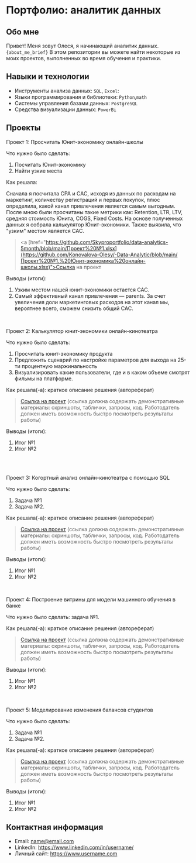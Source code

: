 # Портфолио: аналитик данных

## Обо мне 

Привет! Меня зовут Олеся, я начинающий аналитик данных. 
``{about_me_brief}``
В этом репозитории вы можете найти некоторые из моих проектов, выполненных во время обучения и практики.
<br>

## Навыки и технологии
- Инструменты анализа данных: ``SQL``, ``Excel``: 
- Языки программирования и библиотеки: ``Python``,``math`` 
- Системы управления базами данных: ``PostgreSQL``
- Средства визуализации данных: ``PowerBi``




## Проекты
<p> Проект 1: Просчитать Юнит-экономику онлайн-школы</p>
<p>Что нужно было сделать:<p>
<ol>
  <li>Посчитать Юнит-экономику</li>
  <li>Найти узкие места</li>
</ol>

<p>Как решала: 
<p>Сначала я посчитала CPA и CAC, исходя из данных по расходам на маркетинг, количеству регистраций и первых покупок, плюс определила, какой канал привлечения является самым выгодным. После мною были просчитаны такие метрики как: Retention, LTR, LTV, средняя стоимость Юнита, COGS, Fixed Costs. На основе полученных данных я собрала калькулятор Юнит-экономики. Также выявила, что "узким" местом является САС.<p>


> <a [href="https://github.com/Skyproportfolio/data-analytics-5month/blob/main/Проект%20№1.xlsx](https://github.com/Konovalova-Olesy/-Data-Analytic/blob/main/Проект%20№1.%20Юнит-экономика%20онлайн-школы.xlsx)">Ссылка на проект</a>

<p>Выводы (итоги):<p>
<ol>
  <li>Узким местом нашей юнит-экономики остается CAC.</li>
  <li>Самый эффективный канал привлечения — parents. За счет увеличения доли маркетинговых расходов на этот канал мы, вероятнее всего, сможем снизить общий CAC.</li>
</ol>
<br> 

<p> Проект 2: Калькулятор юнит-экономики онлайн-кинотеатра</p>
<p>Что нужно было сделать:<p>
<ol>
  <li>Просчитать юнит-экономику продукта</li>
  <li>Предложить сценарий по настройке параметров для выхода на 25-ти процентную маржинальность</li>
  <li>Визуализировать какие пользователи, где и в каком объеме смотрят фильмы на платформе.</li>
</ol>

<p>Как решала(-а): краткое описание решения (автореферат)<p>

> <a href="https://drive.google.com/drive/folders/11HcEeqniyrCMjuwHZ0GLysX0A2SEv-_x">Ссылка на проект</a>
 (ссылка должна содержать демонстративные материалы: скриншоты, таблички, запросы, код. Работодатель должен иметь возможность быстро посмотреть результаты работы)
 
<p>Выводы (итоги):<p>
<ol>
  <li>Итог №1</li>
  <li>Итог №2</li>
</ol>
<br> 

<br> 
<p> Проект 3: Когортный анализ онлайн-кинотеатра с помощью SQL</p>
<p>Что нужно было сделать:<p>
<ol>
  <li>Задача №1</li>
  <li>Задача №2.</li>
</ol>

<p>Как решала(-а): краткое описание решения (автореферат)<p>
  
> <a href="https://drive.google.com/drive/folders/1wdD-mfSeIsHWgrMLJz8Tv_ClAuP_EAOQ?usp=sharing">Ссылка на проект</a>
(ссылка должна содержать демонстративные материалы: скриншоты, таблички, запросы, код. Работодатель должен иметь возможность быстро посмотреть результаты работы)

  <p>Выводы (итоги):<p>
<ol>
  <li>Итог №1</li>
  <li>Итог №2</li>
</ol>

<br> 
<p>Проект 4: Построение витрины для модели машинного обучения в банке </p> 
<p>Что нужно было сделать: задача №1.<p>
  
<p>Как решала(-а): краткое описание решения (автореферат)<p>

> <a href="https://drive.google.com/drive/folders/1QOk5AAh6x7jK_yHgfKI2sUFYR7AWUi5u">Ссылка на проект</a>
(ссылка должна содержать демонстративные материалы: скриншоты, таблички, запросы, код. Работодатель должен иметь возможность быстро посмотреть результаты работы)
  
 <p>Выводы (итоги):<p>
<ol>
  <li>Итог №1</li>
  <li>Итог №2</li>
</ol>
<br> 


<p>Проект 5: Моделирование изменения балансов студентов</p> 
<p>Что нужно было сделать:<p>
<ol>
  <li>Задача №1</li>
  <li>Задача №2.</li>
</ol>

<p>Как решала(-а): краткое описание решения (автореферат)<p>

> <a href="https://github.com/Skyproportfolio/data-analytics-5month/blob/main/Проект%205.xlsx">Ссылка на проект</a>
(ссылка должна содержать демонстративные материалы: скриншоты, таблички, запросы, код. Работодатель должен иметь возможность быстро посмотреть результаты работы)
 
 <p>Выводы (итоги):<p>
<ol>
  <li>Итог №1</li>
  <li>Итог №2</li>
</ol>

## Контактная информация
- Email: name@email.com
- LinkedIn: https://www.linkedin.com/in/username/
- Личный сайт: https://www.username.com
